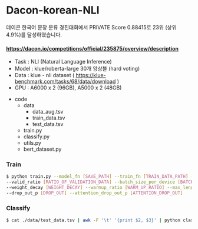 # Dacon-korean-NLI

 데이콘 한국어 문장 분류 경진대회에서 PRIVATE Score 0.88415로 23위 (상위 4.9%)를 달성하였습니다.
#### https://dacon.io/competitions/official/235875/overview/description

* Task : NLI (Natural Language Inference)  
* Model : klue/roberta-large 30개 앙상블 (hard voting)
* Data : klue - nli dataset ( https://klue-benchmark.com/tasks/68/data/download )
* GPU : A6000 x 2 (96GB), A5000 x 2 (48GB)


+ code
  + data
    + data_aug.tsv
    + train_data.tsv
    + test_data.tsv
  + train.py
  + classify.py
  + utils.py
  + bert_dataset.py
     
 
 
### Train

 ```bash
 $ python train.py --model_fn [SAVE_PATH] --train_fn [TRAIN_DATA_PATH] --pretrained_model_name [PRETRAINED_MODEL_NAME] 
 --valid_ratio [RATIO_OF_VALIDATION_DATA] --batch_size_per_device [BATCH_SIZE] --lr [LEARNING_RATE] --n_epochs [EPOCHS]
 --weight_decay [WEIGHT_DECAY] --warmup_ratio [WARM_UP_RATIO] --max_length [MAX_LENGTH] --amp [AUTOMATIC_MIXED_PRECISION]
 --drop_out_p [DROP_OUT] --attention_drop_out_p [ATTENTION_DROP_OUT]

 ```
 
 ### Classify
 ```bash
 $ cat ./data/test_data.tsv | awk -F '\t' '{print $2, $3}' | python classify.py
 ```
 
 

